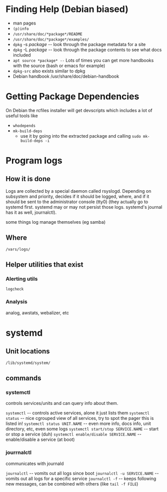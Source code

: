 # Finding Help (Debian biased)
* man pages
* `(p)info`
* `/usr/share/doc/*package*/README`
* `/usr/share/doc/*package*/examples/`
* `dpkg` -s *package* -- look through the package metadata for a site
* `dpkg` -L *package* -- look through the package contents to see what docs included
* `apt source *package* --` Lots of times you can get more handbooks with the source (bash or emacs for example)
* `dpkg-src` also exists similar to dpkg
* Debian handbook /usr/share/doc/debian-handbook

# Getting Package Dependencies
On Debian the rcfiles installer will get devscripts which includes a lot of useful tools like
* `whodepends`
* `mk-build-deps`
    - use it by going into the extracted package and calling `sudo mk-build-deps -i`

# Program logs

## How it is done
Logs are collected by a special daemon called rsyslogd.
Depending on subsystem and priority, decides if it should be logged, where, and if it should be sent to the administrator console (tty0)
(they actually go to systemd first.  systemd may or may not persist those logs. systemd's journal has it as well, journalctl).

some things log manage themselves (eg samba)

## Where
`/vars/logs/`

## Helper utilities that exist

### Alerting utils
`logcheck`

### Analysis
analog, awstats, webalizer, etc

# systemd

## Unit locations
`/lib/systemd/system/`

## commands

### systemctl
controls services/units and can query info about them.

`systemctl` -- controls active services, alone it just lists them
`systemctl status` -- nice cgrouped view of all services, try to spot the pager this is listed in!
`systemctl status UNIT.NAME` -- even more info, docs info, unit directory, etc, even some logs
`systemctl start/stop SERVICE.NAME` -- start or stop a service (duh)
`systemctl enable/disable SERVICE.NAME` -- enable/disable a service (at boot)

### jourrnalctl
communicates with journald

`journalctl` -- vomits out all logs since boot
`journalctl -u SERVICE.NAME` -- vomits out all logs for a specific service
`journalctl -f` -- keeps following new messages, can be combined with others (like `tail -f FILE`)

